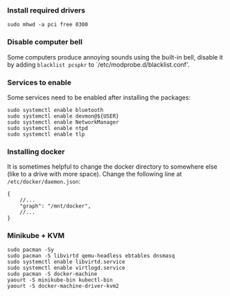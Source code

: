 ### Install required drivers

```
sudo mhwd -a pci free 0300
```

### Disable computer bell

Some computers produce annoying sounds using the built-in bell, disable it by adding `blacklist pcspkr` to `/etc/modprobe.d/blacklist.conf'.

### Services to enable

Some services need to be enabled after installing the packages:

```
sudo systemctl enable bluetooth
sudo systemctl enable devmon@${USER}
sudo systemctl enable NetworkManager
sudo systemctl enable ntpd
sudo systemctl enable tlp
```

### Installing docker

It is sometimes helpful to change the docker directory to somewhere else
(like to a drive with more space). Change the following line at
`/etc/docker/daemon.json`:

```
{
    //...
    "graph": "/mnt/docker",
    //...
}
```

### Minikube + KVM


```
sudo pacman -Sy
sudo pacman -S libvirtd qemu-headless ebtables dnsmasq
sudo systemctl enable libvirtd.service
sudo systemctl enable virtlogd.service
sudo pacman -S docker-machine
yaourt -S minikube-bin kubectl-bin
yaourt -S docker-machine-driver-kvm2
```
